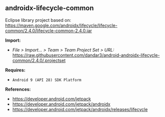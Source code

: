 ## androidx-lifecycle-common

Eclipse library project based on:<br/>
https://maven.google.com/androidx/lifecycle/lifecycle-common/2.4.0/lifecycle-common-2.4.0.jar

**Import:**
- _File > Import... > Team > Team Project Set > URL:_<br/>
  https://raw.githubusercontent.com/dandar3/android-androidx-lifecycle-common/2.4.0/.projectset

**Requires:**
- `Android 9 (API 28) SDK Platform`

**References:**
- https://developer.android.com/jetpack
- https://developer.android.com/jetpack/androidx
- https://developer.android.com/jetpack/androidx/releases/lifecycle